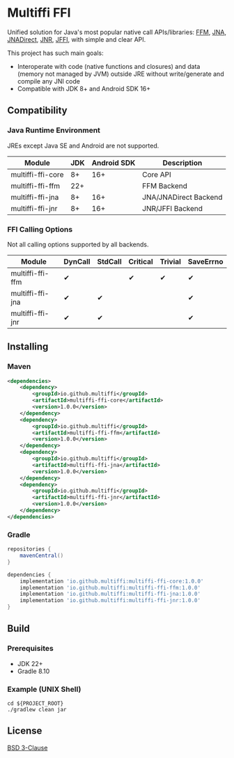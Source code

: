 # Multiffi FFI
Unified solution for Java's most popular native call APIs/libraries: 
[FFM](https://openjdk.org/jeps/454), 
[JNA](https://github.com/java-native-access/jna), 
[JNADirect](https://github.com/java-native-access/jna/blob/master/www/DirectMapping.md), 
[JNR](https://github.com/jnr/jnr-ffi), 
[JFFI](https://github.com/jnr/jffi), 
with simple and clear API.

This project has such main goals:
- Interoperate with code (native functions and closures) and data (memory not managed by JVM) outside JRE without write/generate and compile any JNI code
- Compatible with JDK 8+ and Android SDK 16+

## Compatibility

### Java Runtime Environment
JREs except Java SE and Android are not supported.

| Module            | JDK | Android SDK | Description           |
|-------------------|-----|-------------|-----------------------|
| multiffi-ffi-core | 8+  | 16+         | Core API              |
| multiffi-ffi-ffm  | 22+ |             | FFM Backend           |
| multiffi-ffi-jna  | 8+  | 16+         | JNA/JNADirect Backend |
| multiffi-ffi-jnr  | 8+  | 16+         | JNR/JFFI Backend      |

### FFI Calling Options
Not all calling options supported by all backends.

| Module           | DynCall | StdCall | Critical | Trivial | SaveErrno |
|------------------|---------|---------|----------|---------|-----------|
| multiffi-ffi-ffm | ✔       |         | ✔        | ✔       | ✔         |
| multiffi-ffi-jna | ✔       | ✔       |          |         | ✔         |
| multiffi-ffi-jnr | ✔       | ✔       |          |         | ✔         |

## Installing
### Maven
```xml
<dependencies>
    <dependency>
        <groupId>io.github.multiffi</groupId>
        <artifactId>multiffi-ffi-core</artifactId>
        <version>1.0.0</version>
    </dependency>
    <dependency>
        <groupId>io.github.multiffi</groupId>
        <artifactId>multiffi-ffi-ffm</artifactId>
        <version>1.0.0</version>
    </dependency>
    <dependency>
        <groupId>io.github.multiffi</groupId>
        <artifactId>multiffi-ffi-jna</artifactId>
        <version>1.0.0</version>
    </dependency>
    <dependency>
        <groupId>io.github.multiffi</groupId>
        <artifactId>multiffi-ffi-jnr</artifactId>
        <version>1.0.0</version>
    </dependency>
</dependencies>
```
### Gradle
```groovy
repositories {
    mavenCentral()
}

dependencies {
    implementation 'io.github.multiffi:multiffi-ffi-core:1.0.0'
    implementation 'io.github.multiffi:multiffi-ffi-ffm:1.0.0'
    implementation 'io.github.multiffi:multiffi-ffi-jna:1.0.0'
    implementation 'io.github.multiffi:multiffi-ffi-jnr:1.0.0'
}
```

## Build
### Prerequisites
- JDK 22+
- Gradle 8.10

### Example (UNIX Shell)
```shell
cd ${PROJECT_ROOT}
./gradlew clean jar
```

## License
[BSD 3-Clause](/LICENSE)